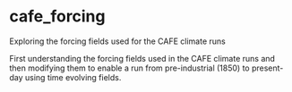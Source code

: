 # cafe_forcing
Exploring the forcing fields used for the CAFE climate runs

First understanding the forcing fields used in the CAFE climate runs and 
then modifying them to enable a run from pre-industrial (1850) to present-day
using time evolving fields.

